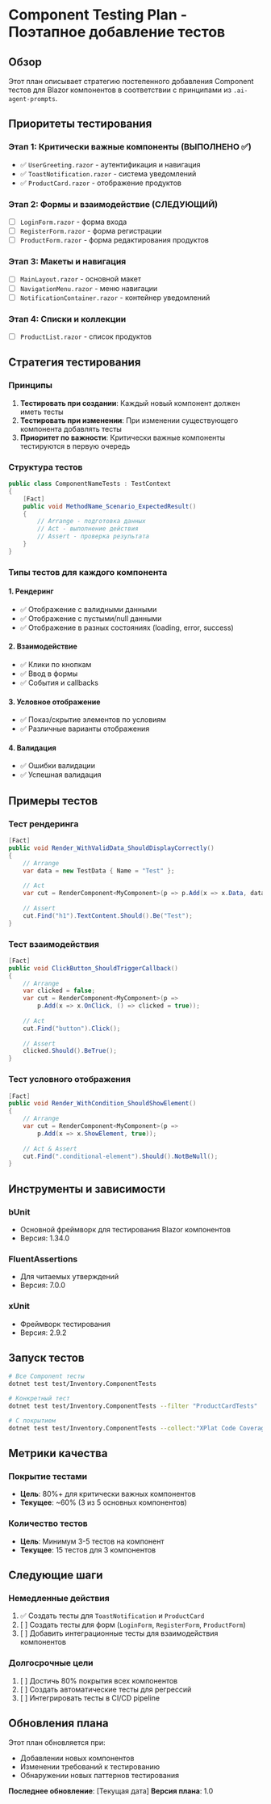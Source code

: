 # Component Testing Plan - Поэтапное добавление тестов

## Обзор

Этот план описывает стратегию постепенного добавления Component тестов для Blazor компонентов в соответствии с принципами из `.ai-agent-prompts`.

## Приоритеты тестирования

### Этап 1: Критически важные компоненты (ВЫПОЛНЕНО ✅)
- ✅ `UserGreeting.razor` - аутентификация и навигация
- ✅ `ToastNotification.razor` - система уведомлений
- ✅ `ProductCard.razor` - отображение продуктов

### Этап 2: Формы и взаимодействие (СЛЕДУЮЩИЙ)
- [ ] `LoginForm.razor` - форма входа
- [ ] `RegisterForm.razor` - форма регистрации
- [ ] `ProductForm.razor` - форма редактирования продуктов

### Этап 3: Макеты и навигация
- [ ] `MainLayout.razor` - основной макет
- [ ] `NavigationMenu.razor` - меню навигации
- [ ] `NotificationContainer.razor` - контейнер уведомлений

### Этап 4: Списки и коллекции
- [ ] `ProductList.razor` - список продуктов

## Стратегия тестирования

### Принципы
1. **Тестировать при создании**: Каждый новый компонент должен иметь тесты
2. **Тестировать при изменении**: При изменении существующего компонента добавлять тесты
3. **Приоритет по важности**: Критически важные компоненты тестируются в первую очередь

### Структура тестов
```csharp
public class ComponentNameTests : TestContext
{
    [Fact]
    public void MethodName_Scenario_ExpectedResult()
    {
        // Arrange - подготовка данных
        // Act - выполнение действия  
        // Assert - проверка результата
    }
}
```

### Типы тестов для каждого компонента

#### 1. Рендеринг
- ✅ Отображение с валидными данными
- ✅ Отображение с пустыми/null данными
- ✅ Отображение в разных состояниях (loading, error, success)

#### 2. Взаимодействие
- ✅ Клики по кнопкам
- ✅ Ввод в формы
- ✅ События и callbacks

#### 3. Условное отображение
- ✅ Показ/скрытие элементов по условиям
- ✅ Различные варианты отображения

#### 4. Валидация
- ✅ Ошибки валидации
- ✅ Успешная валидация

## Примеры тестов

### Тест рендеринга
```csharp
[Fact]
public void Render_WithValidData_ShouldDisplayCorrectly()
{
    // Arrange
    var data = new TestData { Name = "Test" };
    
    // Act
    var cut = RenderComponent<MyComponent>(p => p.Add(x => x.Data, data));
    
    // Assert
    cut.Find("h1").TextContent.Should().Be("Test");
}
```

### Тест взаимодействия
```csharp
[Fact]
public void ClickButton_ShouldTriggerCallback()
{
    // Arrange
    var clicked = false;
    var cut = RenderComponent<MyComponent>(p => 
        p.Add(x => x.OnClick, () => clicked = true));
    
    // Act
    cut.Find("button").Click();
    
    // Assert
    clicked.Should().BeTrue();
}
```

### Тест условного отображения
```csharp
[Fact]
public void Render_WithCondition_ShouldShowElement()
{
    // Arrange
    var cut = RenderComponent<MyComponent>(p => 
        p.Add(x => x.ShowElement, true));
    
    // Act & Assert
    cut.Find(".conditional-element").Should().NotBeNull();
}
```

## Инструменты и зависимости

### bUnit
- Основной фреймворк для тестирования Blazor компонентов
- Версия: 1.34.0

### FluentAssertions
- Для читаемых утверждений
- Версия: 7.0.0

### xUnit
- Фреймворк тестирования
- Версия: 2.9.2

## Запуск тестов

```bash
# Все Component тесты
dotnet test test/Inventory.ComponentTests

# Конкретный тест
dotnet test test/Inventory.ComponentTests --filter "ProductCardTests"

# С покрытием
dotnet test test/Inventory.ComponentTests --collect:"XPlat Code Coverage"
```

## Метрики качества

### Покрытие тестами
- **Цель**: 80%+ для критически важных компонентов
- **Текущее**: ~60% (3 из 5 основных компонентов)

### Количество тестов
- **Цель**: Минимум 3-5 тестов на компонент
- **Текущее**: 15 тестов для 3 компонентов

## Следующие шаги

### Немедленные действия
1. ✅ Создать тесты для `ToastNotification` и `ProductCard`
2. [ ] Создать тесты для форм (`LoginForm`, `RegisterForm`, `ProductForm`)
3. [ ] Добавить интеграционные тесты для взаимодействия компонентов

### Долгосрочные цели
1. [ ] Достичь 80% покрытия всех компонентов
2. [ ] Создать автоматические тесты для регрессий
3. [ ] Интегрировать тесты в CI/CD pipeline

## Обновления плана

Этот план обновляется при:
- Добавлении новых компонентов
- Изменении требований к тестированию
- Обнаружении новых паттернов тестирования

**Последнее обновление**: [Текущая дата]
**Версия плана**: 1.0
